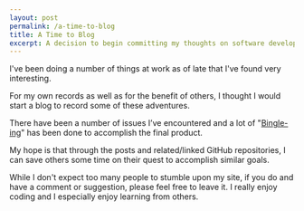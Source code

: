 ```yaml
---
layout: post
permalink: /a-time-to-blog
title: A Time to Blog
excerpt: A decision to begin committing my thoughts on software development to a blog.
---
```


I've been doing a number of things at work as of late that I've found very interesting. 

For my own records as well as for the benefit of others, I thought I would start a blog to record some of these adventures. 

There have been a number of issues I’ve encountered and a lot of "[Bingle-ing](javascript(0) "Combination of Bing and Google")" has been done to accomplish the final product. 

My hope is that through the posts and related/linked GitHub repositories, I can save others some time on their quest to accomplish similar goals.

While I don't expect too many people to stumble upon my site, if you do and have a comment or suggestion, please feel free to leave it. I really enjoy coding and I especially enjoy learning from others.
